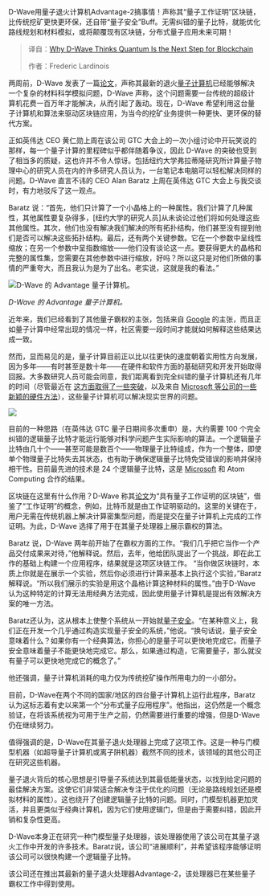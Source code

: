 
<!--
title: D-Wave认为量子技术是区块链的下一步发展方向
cover: https://cdn.thenewstack.io/media/2025/03/e75f170b-d-wave-1024x564.png
summary: D-Wave用量子退火计算机Advantage-2搞事情！声称其“量子工作证明”区块链，比传统挖矿更快更环保，还自带“量子安全”Buff。无需纠错的量子比特，就能优化路线规划和材料模拟，或将颠覆现有区块链，分布式量子应用未来可期！
-->

D-Wave用量子退火计算机Advantage-2搞事情！声称其“量子工作证明”区块链，比传统挖矿更快更环保，还自带“量子安全”Buff。无需纠错的量子比特，就能优化路线规划和材料模拟，或将颠覆现有区块链，分布式量子应用未来可期！

> 译自：[Why D-Wave Thinks Quantum Is the Next Step for Blockchain](https://thenewstack.io/why-d-wave-thinks-quantum-is-the-next-step-for-blockchain/)
> 
> 作者：Frederic Lardinois

两周前，D-Wave 发表了一篇[论文](https://www.science.org/doi/10.1126/science.ado6285)，声称其最新的退火[量子计算机](https://thenewstack.io/quantum-computing-use-cases-how-viable-is-it-really/)已经能够解决一个复杂的材料科学模拟问题，D-Wave 声称，这个问题需要一台传统的超级计算机花费一百万年才能解决，从而引起了轰动。现在，D-Wave 希望利用这台量子计算机和算法来驱动区块链应用，为当今的挖矿业务提供一种更快、更环保的替代方案。

正如英伟达 CEO 黄仁勋上周在该公司 GTC 大会上的一次小组讨论中开玩笑说的那样，每一个量子计算的里程碑似乎都伴随着争议，因此 D-Wave 的突破也受到了相当多的质疑，这也许并不令人惊讶。包括纽约大学弗拉蒂隆研究所计算量子物理中心的研究人员在内的许多研究人员认为，一台笔记本电脑可以轻松解决同样的问题。D-Wave 直言不讳的 CEO Alan Baratz 上周在英伟达 GTC 大会上与我交谈时，有力地驳斥了这一观点。

Baratz 说：“首先，他们只计算了一个小晶格上的一种属性。我们计算了几种属性，其他属性要复杂得多，[纽约大学的研究人员]从未谈论过他们将如何处理这些其他属性。其次，他们也没有解决我们解决的所有拓扑结构，他们甚至没有提到他们是否可以解决这些拓扑结构。最后，还有两个关键参数。它在一个参数中呈线性缩放；在另一个参数中呈指数缩放——他们没有谈论这一点。要获得更大的晶格和完整的属性集，您需要在其他参数中进行缩放，好吗？所以这只是对他们所做的事情的严重夸大，而且我认为是为了出名。老实说，这就是我的看法。”

![D-Wave 的 Advantage 量子计算机。](https://cdn.thenewstack.io/media/2025/03/b5c1deef-dwave_advantage_system.png)

*D-Wave 的 Advantage 量子计算机。*

近年来，我们已经看到了其他量子霸权的主张，包括来自 [Google](https://cloud.google.com/?utm_content=inline+mention) 的主张，而且正如量子计算中经常出现的情况一样，社区需要一段时间才能就如何解释这些结果达成一致。

然而，显而易见的是，量子计算目前正以比以往更快的速度朝着实用性方向发展，因为多年——有时甚至是数十年——在硬件和软件方面的基础研究和开发开始取得回报。大多数研究人员可能会同意，我们距离看到完全纠错的量子计算机还有几年的时间（尽管最近在 [这方面取得了一些突破](https://blog.google/technology/research/google-willow-quantum-chip/)，以及来自 [Microsoft 等公司的一些新颖的硬件方法](https://thenewstack.io/microsoft-makes-quantum-computing-breakthrough-with-new-chip/)），这些量子计算机可以解决现实世界的问题。

![](https://cdn.thenewstack.io/media/2025/03/daa68a77-screenshot-2025-03-24-at-2.56.31%E2%80%AFpm.png)

目前的一种思路（在英伟达 GTC 量子日期间多次重申）是，大约需要 100 个完全纠错的逻辑量子比特才能运行能够对科学问题产生实际影响的算法。一个逻辑量子比特由几十个——甚至可能是数百个——物理量子比特组成，作为一个整体，即使单个物理量子比特失去其状态，也有助于确保逻辑量子比特免受错误的影响并保持相干性。目前最先进的技术是 24 个逻辑量子比特，这是 [Microsoft](https://news.microsoft.com/?utm_content=inline+mention) 和 Atom Computing 合作的结果。

区块链在这里有什么作用？D-Wave 称其[论文](https://ir.dwavesys.com/news/news-details/2025/D-Wave-Introduces-Quantum-Blockchain-Architecture-Featuring-Enhanced-Security-and-Efficiency-over-Classical-Computing/default.aspx)为“具有量子工作证明的区块链”，借鉴了“工作证明”的概念，例如，比特币就是由工作证明驱动的。这里的关键在于，用户无需在传统机器上解决计算密集型问题，而是提交在量子计算机上完成的工作证明。为此，D-Wave 选择了用于在其量子处理器上展示霸权的算法。

Baratz 说，D-Wave 两年前开始了在霸权方面的工作。“我们几乎把它当作一个产品交付成果来对待，”他解释说。然后，去年，他给团队提出了一个挑战，即在此工作的基础上构建一个应用程序，结果就是这项区块链工作。
“当你做区块链时，本质上你就是在展示一个实验，然后你必须进行计算来基本上执行这个实验，”Baratz解释说。“所以我们展示的实验是用这个晶格计算这种材料的属性。”由于D-Wave认为这种特定的计算无法用经典方法完成，因此使用量子计算机是提出有效解决方案的唯一方法。

Baratz还认为，这从根本上使整个系统从一开始就[量子安全](https://thenewstack.io/nist-secures-encryption-for-a-time-after-classical-computing/)。“在某种意义上，我们正在开发一个几乎通过构造实现量子安全的系统，”他说。“换句话说，量子安全意味着什么？如果你有一个经典算法，你担心的是量子可以更快地完成它。而量子安全意味着量子不能更快地完成它。那么，如果通过构造，它需要量子，那么就没有量子可以更快地完成它的概念了。”

他还强调，量子计算机消耗的电力仅为传统挖矿操作所用电力的一小部分。

目前，D-Wave在两个不同的国家/地区的四台量子计算机上运行此程序，Baratz认为这标志着有史以来第一个“分布式量子应用程序”。他指出，这仍然是一个概念验证，在将该系统视为可用于生产之前，仍然需要进行重要的增强，但是D-Wave仍在继续努力。

值得强调的是，D-Wave在其量子退火处理器上完成了这项工作。这是一种与门模型机器（如超导量子计算机或离子阱机器）截然不同的技术，该领域的其他公司正在研究这些机器。

量子退火背后的核心思想是引导量子系统达到其最低能量状态，以找到给定问题的最佳解决方案。这使它们非常适合解决专注于优化的问题（无论是路线规划还是模拟材料的属性）。这也绕开了创建逻辑量子比特的问题。同时，门模型机器更加灵活，并且更类似于经典计算机，因为它们使用逻辑门，但是由于需要纠错，因此开销和复杂性更高。

D-Wave本身正在研究一种门模型量子处理器，该处理器使用了该公司在其量子退火工作中开发的许多技术。Baratz说，该公司“进展顺利”，并希望该程序能够证明该公司可以很快构建一个逻辑量子比特。

该公司还在推出其最新的量子退火处理器Advantage-2，该处理器已在某些量子霸权工作中得到使用。